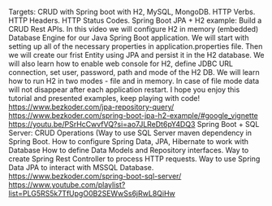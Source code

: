 Targets: CRUD with Spring boot with H2, MySQL, MongoDB. HTTP Verbs. HTTP Headers. HTTP Status Codes.
Spring Boot JPA + H2 example: Build a CRUD Rest APIs. In this video we will configure H2 in memory (embedded) Database Engine for our Java Spring Boot application. We will start with setting up all of the necessary properties in application.properties file. Then we will create our frist Entity using JPA and persist it in the H2 database. We will also learn how to enable web console for H2, define JDBC URL connection, set user, password, path and mode of the H2 DB. We will learn how to run H2 in two modes - file and in memory. In case of file mode data will not disappear after each application restart. I hope you enjoy this tutorial and presented examples, keep playing with code!
https://www.bezkoder.com/jpa-repository-query/ https://www.bezkoder.com/spring-boot-jpa-h2-example/#google_vignette https://youtu.be/PSrHcCwvfVQ?si=ao7JLReDt6pY4DQ3
Spring Boot + SQL Server: CRUD Operations (Way to use SQL Server maven dependency in Spring Boot. How to configure Spring Data, JPA, Hibernate to work with Database How to define Data Models and Repository interfaces. Way to create Spring Rest Controller to process HTTP requests. Way to use Spring Data JPA to interact with MSSQL Database. https://www.bezkoder.com/spring-boot-sql-server/
https://www.youtube.com/playlist?list=PLG5RS5k7TfUpgO0B2SEWwSs6jRwL8QiHw
